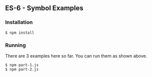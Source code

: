 ## ES-6 - Symbol Examples

### Installation

```
$ npm install
```

### Running

There are 3 examples here so far. You can run them as shown above.

```
$ npm part-1.js
$ npm part-2.js
```